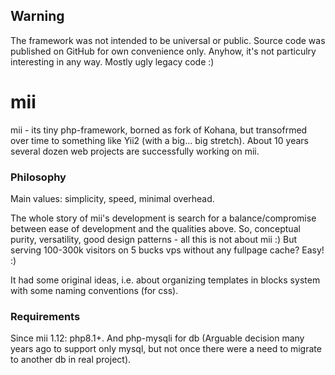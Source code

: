 ## Warning

The framework was not intended to be universal or public. Source code was published on GitHub for own convenience only.
Anyhow, it's not particulry interesting in any way. Mostly ugly legacy code :)

# mii

mii - its tiny php-framework, borned as fork of Kohana, but transofrmed over time to something like Yii2 (with a big...
big stretch). About 10 years several dozen web projects are successfully working on mii. 

### Philosophy 
Main values: simplicity, speed, minimal overhead. 

The whole story of mii's development is search for a balance/compromise between ease of development and the qualities above.
So, conceptual purity, versatility, good design patterns - all this is not about mii :) But serving 100-300k visitors
on 5 bucks vps without any fullpage cache? Easy! :)

It had some original ideas, i.e. about organizing templates in blocks system with some naming conventions (for css). 

### Requirements

Since mii 1.12: php8.1+. And php-mysqli for db (Arguable decision many years ago to support only mysql, but not once there
were a need to migrate to another db in real project). 
